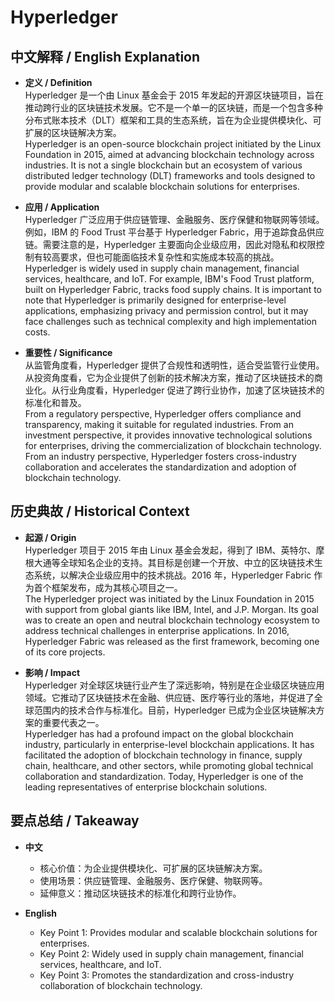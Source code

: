 # Hyperledger

## 中文解释 / English Explanation

* **定义 / Definition**  
  Hyperledger 是一个由 Linux 基金会于 2015 年发起的开源区块链项目，旨在推动跨行业的区块链技术发展。它不是一个单一的区块链，而是一个包含多种分布式账本技术（DLT）框架和工具的生态系统，旨在为企业提供模块化、可扩展的区块链解决方案。  
  Hyperledger is an open-source blockchain project initiated by the Linux Foundation in 2015, aimed at advancing blockchain technology across industries. It is not a single blockchain but an ecosystem of various distributed ledger technology (DLT) frameworks and tools designed to provide modular and scalable blockchain solutions for enterprises.

* **应用 / Application**  
  Hyperledger 广泛应用于供应链管理、金融服务、医疗保健和物联网等领域。例如，IBM 的 Food Trust 平台基于 Hyperledger Fabric，用于追踪食品供应链。需要注意的是，Hyperledger 主要面向企业级应用，因此对隐私和权限控制有较高要求，但也可能面临技术复杂性和实施成本较高的挑战。  
  Hyperledger is widely used in supply chain management, financial services, healthcare, and IoT. For example, IBM's Food Trust platform, built on Hyperledger Fabric, tracks food supply chains. It is important to note that Hyperledger is primarily designed for enterprise-level applications, emphasizing privacy and permission control, but it may face challenges such as technical complexity and high implementation costs.

* **重要性 / Significance**  
  从监管角度看，Hyperledger 提供了合规性和透明性，适合受监管行业使用。从投资角度看，它为企业提供了创新的技术解决方案，推动了区块链技术的商业化。从行业角度看，Hyperledger 促进了跨行业协作，加速了区块链技术的标准化和普及。  
  From a regulatory perspective, Hyperledger offers compliance and transparency, making it suitable for regulated industries. From an investment perspective, it provides innovative technological solutions for enterprises, driving the commercialization of blockchain technology. From an industry perspective, Hyperledger fosters cross-industry collaboration and accelerates the standardization and adoption of blockchain technology.

## 历史典故 / Historical Context

* **起源 / Origin**  
  Hyperledger 项目于 2015 年由 Linux 基金会发起，得到了 IBM、英特尔、摩根大通等全球知名企业的支持。其目标是创建一个开放、中立的区块链技术生态系统，以解决企业级应用中的技术挑战。2016 年，Hyperledger Fabric 作为首个框架发布，成为其核心项目之一。  
  The Hyperledger project was initiated by the Linux Foundation in 2015 with support from global giants like IBM, Intel, and J.P. Morgan. Its goal was to create an open and neutral blockchain technology ecosystem to address technical challenges in enterprise applications. In 2016, Hyperledger Fabric was released as the first framework, becoming one of its core projects.

* **影响 / Impact**  
  Hyperledger 对全球区块链行业产生了深远影响，特别是在企业级区块链应用领域。它推动了区块链技术在金融、供应链、医疗等行业的落地，并促进了全球范围内的技术合作与标准化。目前，Hyperledger 已成为企业区块链解决方案的重要代表之一。  
  Hyperledger has had a profound impact on the global blockchain industry, particularly in enterprise-level blockchain applications. It has facilitated the adoption of blockchain technology in finance, supply chain, healthcare, and other sectors, while promoting global technical collaboration and standardization. Today, Hyperledger is one of the leading representatives of enterprise blockchain solutions.

## 要点总结 / Takeaway

* **中文**  
  - 核心价值：为企业提供模块化、可扩展的区块链解决方案。  
  - 使用场景：供应链管理、金融服务、医疗保健、物联网等。  
  - 延伸意义：推动区块链技术的标准化和跨行业协作。  

* **English**  
  - Key Point 1: Provides modular and scalable blockchain solutions for enterprises.  
  - Key Point 2: Widely used in supply chain management, financial services, healthcare, and IoT.  
  - Key Point 3: Promotes the standardization and cross-industry collaboration of blockchain technology.